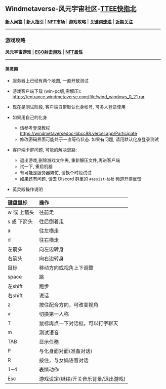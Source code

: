 ## Windmetaverse-风元宇宙社区-[TTEE快指北](Readme.md)

[**新人问答**](新人问答.md) | [**新人指引**](新人指引.md) | [**NFT市场**](NFT市场.md) | **游戏攻略** | [**关键词速递**](关键词速递.md) | [**近期关注**](近期关注.md)

---

### 游戏攻略

**风元宇宙游戏** | [**EGO射击游戏**](EGO射击游戏.md) | [**NFT属性**](NFT属性.md)

---

#### 英灵殿

- 服务器上已经有两个地图, 一直开放测试
- 游戏客户端下载 (win-pc版,需解压):<br>https://entrance.windmetaverse.com/file/wind_windows_0_21.rar
- 现在是测试阶段, 客户端自带默认化身帐号, 可多人登录使用
- 如果用自己的化身
	+ 请参考登录教程<br>https://windmetaversedoc-bbcc88.vercel.app/Participate
	+ 修改密码界面可能处于一直等待状态. 如果有问题, 请用默认化身登录测试
- 客户端卡屏问题, 可能的解决思路:
	+ 退出游戏,删除游戏文件夹, 重新解压文件,再进客户端
	+ 试一下, 重启机器
	+ 有可能是服务器繁忙, 请换个时段试试
	+ 如果还有问题, 请去 Discord 群里的 `#assist-协助` 频道开票反馈


- 英灵殿操作说明

|键盘鼠标|操作|
|:---|:---|
|﻿w 或 上箭头|往前走|
|s 或 下箭头|往后倒着走|
|a|往左横走|
|d|往右横走|
|左箭头|向左边转身|
|右箭头|向右边转身|
|鼠标|移动方向或视角上下调整|
|space|跳|
|左shift|跑步|
|右shift|说话|
|z|按住配合方向，可改变视角|
|v|切换第一人称|
|T|鼠标再点一下对话框，可以打字聊天|
|m|测试语音|
|TAB|显示任務|
|P|与化身面对面(准备对话)|
|R|按住，与女娲语音对话|
|1~4|表情动作|
|Esc|游戏设定(继续/开关音乐背景/退出游戏)|

